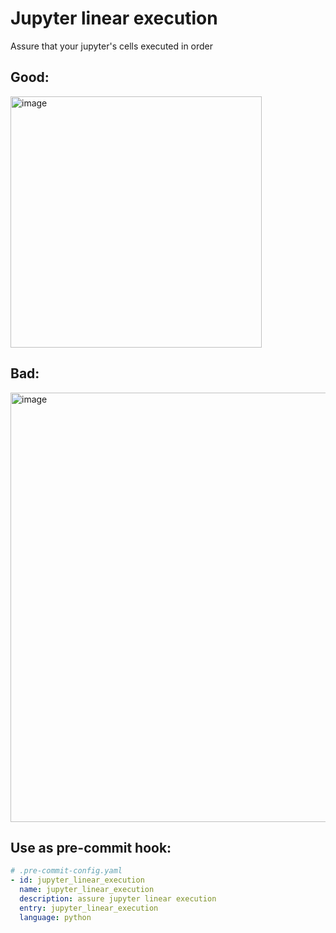 # Jupyter linear execution

Assure that your jupyter's cells executed in order

## Good:
<img width="402" alt="image" src="https://user-images.githubusercontent.com/11722602/179580929-f496e762-b69a-4abe-b197-47d2f95a3f31.png">

## Bad:
<img width="687" alt="image" src="https://user-images.githubusercontent.com/11722602/179581148-314b01e0-a63a-4cde-99b7-e841e37de84e.png">

## Use as pre-commit hook:

```yaml
# .pre-commit-config.yaml
- id: jupyter_linear_execution
  name: jupyter_linear_execution
  description: assure jupyter linear execution
  entry: jupyter_linear_execution
  language: python

```
